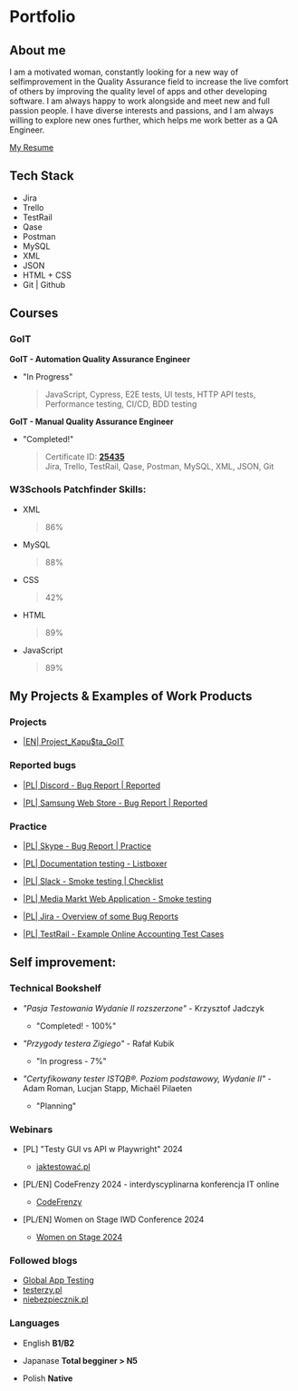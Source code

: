 # Portfolio

## About me

I am a motivated woman, constantly looking for a new way of selfimprovement in the Quality Assurance field to increase the live
comfort of others by improving the quality level of apps and other developing software. I am always happy to work alongside and meet new and full passion people.
I have diverse interests and passions, and I am always willing to explore new ones further,
which helps me work better as a QA Engineer.

[My Resume](https://drive.google.com/file/d/1bMTUV6jLFu7zVNd3j-O39Ja3mNe8oKx0/view?usp=sharing)

## Tech Stack

- Jira
- Trello
- TestRail
- Qase
- Postman
- MySQL
- XML
- JSON
- HTML + CSS
- Git | Github

## Courses

### GoIT

**GoIT - Automation Quality Assurance Engineer**

- "In Progress"
  > JavaScript, Cypress, E2E tests, UI tests, HTTP API tests, Performance testing, CI/CD, BDD testing

**GoIT - Manual Quality Assurance Engineer**

- "Completed!"
  > Certificate ID:
  > [**25435**](https://drive.google.com/file/d/1YSF7cdC86hxwpAVeqwzIRy5GSEhfZyM_/view?usp=sharing)</br>
  > Jira, Trello, TestRail, Qase, Postman, MySQL, XML, JSON, Git

### W3Schools Patchfinder Skills:

- XML
	> 86%
- MySQL
	> 88%
- CSS
	> 42%
- HTML
	> 89%
- JavaScript
	> 89%

## My Projects & Examples of Work Products

### Projects

- [|EN| Project_Kapu$ta_GoIT](https://github.com/MioLuczak/Project_Kapusta)

### Reported bugs

- [|PL| Discord - Bug Report | Reported](https://drive.google.com/file/d/1XvZAP7MohiaUTo_Bg_8UtlzFPbtCZQTo/view?usp=sharing)

- [|PL| Samsung Web Store - Bug Report | Reported](https://drive.google.com/file/d/1XWWcqAtT4UEAA0DBMUl0HA7EFT78KHE2/view?usp=sharing)

### Practice

- [|PL| Skype - Bug Report | Practice](https://drive.google.com/file/d/1cTX439NJNxUpervl1Vsk_jZ2U-i8tBB-/view?usp=sharing)

- [|PL| Documentation testing - Listboxer](https://drive.google.com/file/d/1PprvSo00JEdhbnH-JI3lmyBRr5kXg8Cm/view?usp=sharing)

- [|PL| Slack - Smoke testing | Checklist](https://drive.google.com/file/d/17KsqaMVbRkSUB3Ycgcq5mSEek28pV4J5/view?usp=sharing)

- [|PL| Media Markt Web Application - Smoke testing](https://drive.google.com/file/d/1UHNS3ZyM4gA_RXm4md-C9ZzCCvCe9aBZ/view?usp=sharing)

- [|PL| Jira - Overview of some Bug Reports](https://drive.google.com/file/d/18Xb20MpS3FSver5dtjE-_Jt_xVKxic-r/view?usp=sharing)

- [|PL| TestRail - Example Online Accounting Test Cases](https://drive.google.com/file/d/1JClCLc58rECJ4_FXpU4vp083N-MOQrjR/view?usp=sharing)

## Self improvement:

### Technical Bookshelf

- _"Pasja Testowania Wydanie II rozszerzone"_ - Krzysztof Jadczyk

  - "Completed! - 100%"

- _"Przygody testera Zigiego"_ - Rafał Kubik

  - "In progress - 7%"

- _"Certyfikowany tester ISTQB®. Poziom podstawowy, Wydanie II"_ - Adam Roman, Lucjan Stapp, Michaël Pilaeten
  - "Planning"

### Webinars

- [PL] "Testy GUI vs API w Playwright" 2024

  - [jaktestować.pl](https://jaktestowac.pl/)

- [PL/EN] CodeFrenzy 2024 - interdyscyplinarna konferencja IT online

  - [CodeFrenzy](https://codefrenzy.pl/)

- [PL/EN] Women on Stage IWD Conference 2024
  - [Women on Stage 2024](https://www.womenonstage.net/iwd-2024)

### Followed blogs

- [Global App Testing](https://www.globalapptesting.com/blog)
- [testerzy.pl](https://testerzy.pl/)
- [niebezpiecznik.pl](https://niebezpiecznik.pl/category/all/)

### Languages

- English **B1/B2**

- Japanase **Total begginer > N5**

- Polish **Native**
